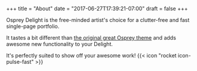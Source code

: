 +++
title = "About"
date = "2017-06-27T17:39:21-07:00"
draft = false
+++

Osprey Delight is the free-minded artist's choice for a clutter-free and fast single-page portfolio. 

It tastes a bit different than [the original great Osprey theme](https://github.com/tomanistor/osprey) and adds awesome new functionality to your Delight.

It's perfectly suited to show off your awesome work! {{< icon "rocket icon-pulse-fast" >}}